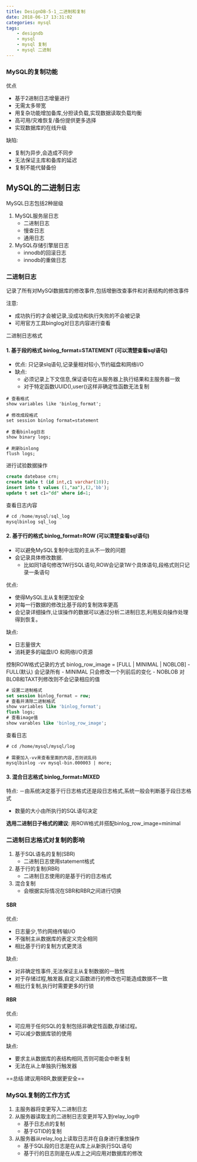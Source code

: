```yaml
---
title: DesignDB-5-1_二进制和复制
date: 2018-06-17 13:31:02
categories: mysql
tags:
    - designdb
    - mysql
    - mysql 复制
    - mysql 二进制
---
```


### MySQL的复制功能

优点
- 基于2进制日志增量进行
- 无需太多带宽
- 用复杂功能增加备库,分担读负载,实现数据读取负载均衡
- 高可用/灾难恢复/备份提供更多选择
- 实现数据库的在线升级

缺陷:
- 复制为异步,会造成不同步
- 无法保证主库和备库的延迟
- 复制不能代替备份

## MySQL的二进制日志

MySQL日志包括2种层级

1. MySQL服务层日志
    - 二进制日志
    - 慢查日志
    - 通用日志
2. MySQL存储引擎层日志
    - innodb的回滚日志
    - innodb的重做日志

### 二进制日志
    
记录了所有对MySQl数据库的修改事件,包括增删改查事件和对表结构的修改事件

注意: 
- 成功执行的才会被记录,没成功和执行失败的不会被记录
- 可用官方工具binglog对日志内容进行查看

二进制日志格式

#### 1. 基于段的格式 binlog_format=STATEMENT (可以清楚查看sql语句)
- 优点: 只记录slq语句,记录量相对较小,节约磁盘和网络I/O
- 缺点: 
    - 必须记录上下文信息,保证语句在从服务器上执行结果和主服务器一致
    - 对于特定函数UUID(),user()这样非确定性函数无法复制
```
# 查看格式
show variables like 'binlog_format';

# 修改成段格式
set session binlog format=statement

# 查看binlog日志
show binary logs;

# 刷新binlong
flush logs;
```
进行试验数据操作

```sql
create datebase crn;
create table t (id int,c1 varchar(10));
insert into t values (1,"aa"),(2,'bb');
update t set c1="dd" where id=1;
```
查看日志内容
```sql
# cd /home/mysql/sql_log
mysqlbinlog sql_log
```

#### 2. 基于行的格式 binlog_format=ROW (可以清楚查看sql语句)

- 可以避免MySQL复制中出现的主从不一致的问题
- 会记录具体修改数据.
    - 比如同1语句修改1W行SQL语句,ROW会记录1W个具体语句,段格式则只记录一条语句

优点:
- 使得MySQL主从复制更加安全
- 对每一行数据的修改比基于段的复制效率更高
- 会记录详细操作,让误操作的数据可以通过分析二进制日志,利用反向操作处理得到恢复。

缺点:
- 日志量很大
- 消耗更多的磁盘I/O 和网络I/O资源

控制ROW格式记录的方式
binlog_row_image = [FULL | MINIMAL | NOBLOB]
    - FULL(默认) 会记录所有
    - MINIMAL 只会修改一个列前后的变化
    - NOBLOB 对BLOB和TAXT列修改则不会记录相应的值

```sql
# 设置二进制格式
set session binlog_format = row;
# 查看并清除二进制格式
show variables like 'binlog_format';
flush logs;
# 查看image值
show varables like 'binlog_row_image';
```
查看日志

```msql
# cd /home/mysql/mysql/log

# 需要加入-vv来查看里面的内容,否则说乱码
mysqlbinlog -vv mysql-bin.000003 | more;
```


#### 3. 混合日志格式 binlog_format=MIXED

特点:
－由系统决定基于行日志格式还是段日志格式,系统一般会判断基于段日志格式
- 数量的大小由所执行的SQL语句决定

**选用二进制日子格式的建议**: 用ROW格式并搭配binlog_row_image=minimal

### 二进制日志格式对复制的影响
1. 基于SQL语名的复制(SBR)
    - 二进制日志使用statement格式
2. 基于行的复制(RBR)
    - 二进制日志使用的是基于行的日志格式
3. 混合复制
    - 会根据实际情况在SBR和RBR之间进行切换

#### SBR

优点:
- 日志量少,节约网络传输I/O
- 不强制主从数据库的表定义完全相同
- 相比基于行的复制方式更灵活

缺点:
- 对非确定性事件,无法保证主从复制数据的一致性
- 对于存储过程,触发器,自定义函数进行的修改也可能造成数据不一致
- 相比行复制,执行时需要更多的行锁

#### RBR

优点:
- 可应用于任何SQL的复制包括非确定性函数,存储过程。
- 可以减少数据库锁的使用

缺点:
- 要求主从数据库的表结构相同,否则可能会中断复制
- 无法在从上单独执行触发器

==总结:建议用RBR,数据更安全==

### MySQL复制的工作方式

1. 主服务器将变更写入二进制日志
2. 从服务器读取主的二进制日志变更并写入到relay_log中
    - 基于日志点的复制
    - 基于GTID的复制
3. 从服务器从relay_log上读取日志并在自身进行重放操作
    - 基于SQL段的日志是在从库上从新执行SQL语句
    - 基于行的日志则是在从库上之间应用对数据库的修改

